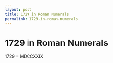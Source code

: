 ```yaml
---
layout: post
title: 1729 in Roman Numerals
permalink: 1729-in-roman-numerals
---
```


# 1729 in Roman Numerals

1729 = MDCCXXIX
